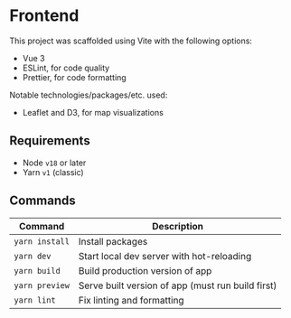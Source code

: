 # Frontend

This project was scaffolded using Vite with the following options:

- Vue 3
- ESLint, for code quality
- Prettier, for code formatting

Notable technologies/packages/etc. used:

- Leaflet and D3, for map visualizations

## Requirements

- Node `v18` or later
- Yarn `v1` (classic)

## Commands

| Command        | Description                                       |
| -------------- | ------------------------------------------------- |
| `yarn install` | Install packages                                  |
| `yarn dev`     | Start local dev server with hot-reloading         |
| `yarn build`   | Build production version of app                   |
| `yarn preview` | Serve built version of app (must run build first) |
| `yarn lint`    | Fix linting and formatting                        |
